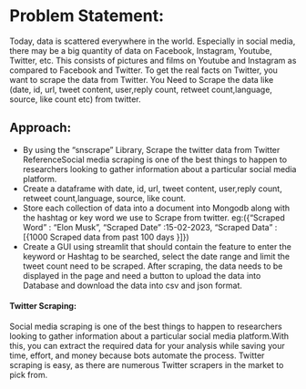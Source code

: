# Problem Statement:         
  Today, data is scattered everywhere in the world. Especially in social media, there may be a big quantity of data on Facebook, Instagram, Youtube, Twitter, etc. This consists of pictures and films on Youtube and Instagram as compared to Facebook and Twitter. To get the real facts on Twitter, you want to scrape the data from Twitter. You Need to Scrape the data like (date, id, url, tweet content, user,reply count, retweet count,language, source, like count etc) from twitter.
 
## Approach: 
* By using the “snscrape” Library, Scrape the twitter data from Twitter ReferenceSocial media scraping is one of the best things to happen to researchers looking to gather information about a particular social media platform.
* Create a dataframe with date, id, url, tweet content, user,reply count, retweet count,language, source, like count.
* Store each collection of data into a document into Mongodb along with the hashtag or key word we use to  Scrape from twitter. 
eg:({“Scraped Word”            : “Elon Musk”,
        “Scraped Date”             :15-02-2023,
        “Scraped Data”             : [{1000  Scraped data from past 100 days }]})
* Create a GUI using streamlit that should contain the feature to enter the keyword or Hashtag to be searched, select the date range and limit the tweet count need to be scraped. After scraping, the data needs to be displayed in the page and need a button to upload the data into Database and download the data into csv and json format.

#### Twitter Scraping:
  Social media scraping is one of the best things to happen to researchers looking to gather information about a particular social media platform.With this, you can extract the required data for your analysis while saving your time, effort, and money because bots automate the process. Twitter scraping is easy, as there are numerous Twitter scrapers in the market to pick from.
